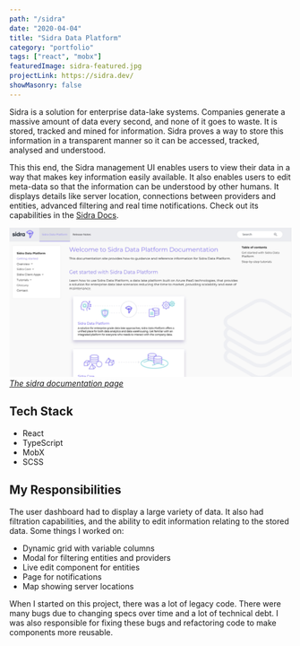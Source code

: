 ```yaml
---
path: "/sidra"
date: "2020-04-04"
title: "Sidra Data Platform"
category: "portfolio"
tags: ["react", "mobx"]
featuredImage: sidra-featured.jpg
projectLink: https://sidra.dev/
showMasonry: false
---
```


Sidra is a solution for enterprise data-lake systems. Companies generate a massive
amount of data every second, and none of it goes to waste. It is stored, tracked and
mined for information. Sidra proves a way to store this information in a transparent
manner so it can be accessed, tracked, analysed and understood.

This this end, the Sidra management UI enables users to view their data in a way
that makes key information easily available. It also enables users to edit meta-data
so that the information can be understood by other humans. It displays
details like server location, connections between providers and entities, advanced
filtering and real time notifications. Check out its capabilities in the [Sidra Docs](https://docs.sidra.dev/).

![sidar-documentation](./sidra-documentation.jpg)
[_The sidra documentation page_](https://docs.sidra.dev/)

## Tech Stack

- React
- TypeScript
- MobX
- SCSS

## My Responsibilities

The user dashboard had to display a large variety of data. It also had filtration capabilities,
and the ability to edit information relating to the stored data. Some things I worked on:

- Dynamic grid with variable columns
- Modal for filtering entities and providers
- Live edit component for entities
- Page for notifications
- Map showing server locations

When I started on this project, there was a lot of legacy code. There were many bugs due to
changing specs over time and a lot of technical debt. I was also responsible for fixing these
bugs and refactoring code to make components more reusable.
